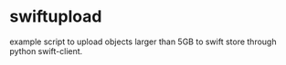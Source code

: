 # swiftupload

example script to upload objects larger than 5GB to swift store through python swift-client.


